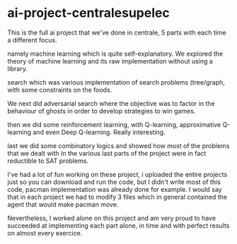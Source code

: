 # ai-project-centralesupelec
This is the full ai project that we've done in centrale, 5 parts with each time a different focus.


namely machine learning which is quite self-explanatory. We explored the theory of machine learning
and its raw implementation without using a library.

search which was various implementation of search problems (tree/graph, with some constraints on 
the foods. 

We next did adversarial search where the objective was to factor in the behaviour of ghosts in 
order to develop strategies to win games.

then we did some reinforcement learning, with Q-learning, approximative Q-learning and even
Deep Q-learning. Really interesting.

last we did some combinatory logics and showed how most of the problems that we dealt with in
the various last parts of the project were in fact reductible to SAT problems.


I've had a lot of fun working on these project, i uploaded the entire projects just so you can 
download and run the code, but I didn't write most of this code, pacman implementation was already
done for example. I would say that in each project we had to modify 3 files which in general 
contained the agent that would make pacman move.

Nevertheless, I worked alone on this project and am very proud to have succeeded at implementing
each part alone, in time and with perfect results on almost every exercice.
